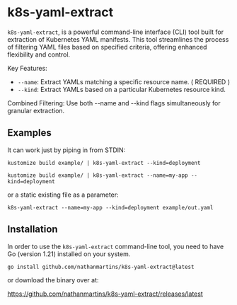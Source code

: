 # k8s-yaml-extract

`k8s-yaml-extract`, is a powerful command-line interface (CLI) tool built for extraction of Kubernetes YAML manifests. This tool streamlines the process of filtering YAML files based on specified criteria, offering enhanced flexibility and control.

Key Features:

- `--name`: Extract YAMLs matching a specific resource name. ( REQUIRED )
- `--kind`: Extract YAMLs based on a particular Kubernetes resource kind.

Combined Filtering: Use both --name and --kind flags simultaneously for granular extraction.


## Examples

It can work just by piping in from STDIN:

`kustomize build example/ | k8s-yaml-extract --kind=deployment`

`kustomize build example/ | k8s-yaml-extract --name=my-app --kind=deployment`

or a static existing file as a parameter:

`k8s-yaml-extract --name=my-app --kind=deployment example/out.yaml`

## Installation

In order to use the `k8s-yaml-extract` command-line tool, you need to have Go (version 1.21) installed on your system.

`go install github.com/nathanmartins/k8s-yaml-extract@latest`

or download the binary over at:

https://github.com/nathanmartins/k8s-yaml-extract/releases/latest
